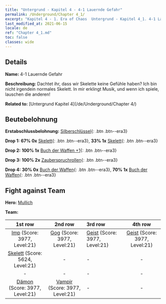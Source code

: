 ```yaml
---
title: "Untergrund - Kapitel 4 - 4-1 Lauernde Gefahr"
permalink: /Underground/Chapter 4_1/
excerpt: "Kapitel 4 - 1. Era of Chaos  Untergrund - Kapitel 4_1. 4-1 Lauernde Gefahr"
last_modified_at: 2021-06-15
locale: de
ref: "Chapter 4_1.md"
toc: false
classes: wide
---
```


## Details

 **Name:** 4-1 Lauernde Gefahr

 **Beschreibung:** Dachtet ihr, dass wir Skelette keine Gefühle haben? Ich bin nicht irgendein normales Skelett. In mir erklingt Musik, und wenn ich spiele, lauschen die anderen!

 **Related to:** [Untergrund Kapitel 4](/de/Underground/Chapter 4/)

## Beutebelohnung

 **Erstabschlussbelohnung:** [Silberschlüssel](/ItemsDE/con_693/){: .btn .btn--era3}

 **Drop 1:** **67% 0x** [Skelett](/ItemsDE/unt_208/){: .btn .btn--era3}, **33% 1x** [Skelett](/ItemsDE/unt_208/){: .btn .btn--era3}

 **Drop 2:** **100% 1x** [Buch der Waffen +1](/ItemsDE/mat_25/){: .btn .btn--era3}

 **Drop 3:** **100% 2x** [Zauberspruchrollen](/ItemsDE/con_694/){: .btn .btn--era3}

 **Drop 4:** **30% 0x** [Buch der Waffen](/ItemsDE/mat_18/){: .btn .btn--era3}, **70% 1x** [Buch der Waffen](/ItemsDE/mat_18/){: .btn .btn--era3}


## Fight against Team
 **Hero:** [Mullich](/de/heroes/Mullich/)

 **Team:**


  | 1st row | 2nd row | 3rd row | 4th row |
  |:----:|:----:|:----|:----:|
  | [Imp](/de/units/Imp/) (Score: 3977, Level:21)  | [Gog](/de/units/Gog/) (Score: 3977, Level:21)  | [Geist](/de/units/Wight/) (Score: 3977, Level:21)  | [Geist](/de/units/Wight/) (Score: 3977, Level:21)  |
  | [Skelett](/de/units/Skeleton/) (Score: 5624, Level:21)  | - | - | - |
  | - | - | - | - |
  | [Dämon](/de/units/Demon/) (Score: 3977, Level:21)  | [Vampir](/de/units/Vampire/) (Score: 3977, Level:21)  | - | - |



